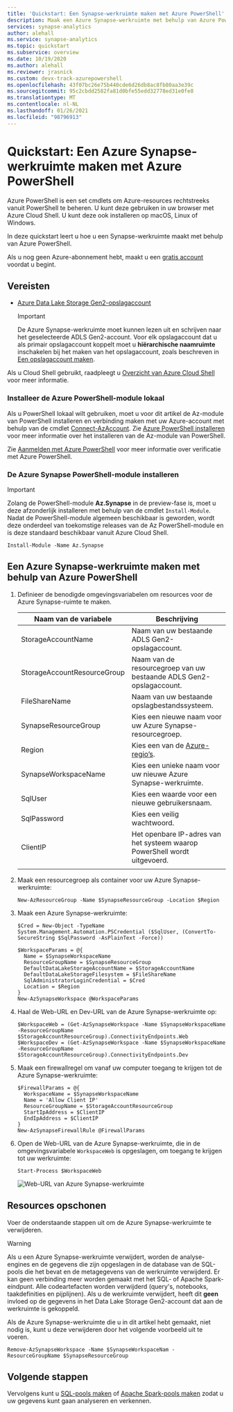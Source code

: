 ```yaml
---
title: 'Quickstart: Een Synapse-werkruimte maken met Azure PowerShell'
description: Maak een Azure Synapse-werkruimte met behulp van Azure PowerShell door de stappen in deze handleiding te volgen.
services: synapse-analytics
author: alehall
ms.service: synapse-analytics
ms.topic: quickstart
ms.subservice: overview
ms.date: 10/19/2020
ms.author: alehall
ms.reviewer: jrasnick
ms.custom: devx-track-azurepowershell
ms.openlocfilehash: 43f07bc26e75b440cde6d26db8ac8fb80aa3e39c
ms.sourcegitcommit: 95c2cbdd2582fa81d0bfe55edd32778ed31e0fe8
ms.translationtype: MT
ms.contentlocale: nl-NL
ms.lasthandoff: 01/26/2021
ms.locfileid: "98796913"
---
```

# <a name="quickstart-create-an-azure-synapse-workspace-with-azure-powershell"></a>Quickstart: Een Azure Synapse-werkruimte maken met Azure PowerShell

Azure PowerShell is een set cmdlets om Azure-resources rechtstreeks vanuit PowerShell te beheren. U kunt deze gebruiken in uw browser met Azure Cloud Shell. U kunt deze ook installeren op macOS, Linux of Windows.

In deze quickstart leert u hoe u een Synapse-werkruimte maakt met behulp van Azure PowerShell.

Als u nog geen Azure-abonnement hebt, maakt u een [gratis account](https://azure.microsoft.com/free/) voordat u begint.

## <a name="prerequisites"></a>Vereisten

- [Azure Data Lake Storage Gen2-opslagaccount](../storage/common/storage-account-create.md?toc=/azure/synapse-analytics/toc.json&bc=/azure/synapse-analytics/breadcrumb/toc.json)

    > [!IMPORTANT]
    > De Azure Synapse-werkruimte moet kunnen lezen uit en schrijven naar het geselecteerde ADLS Gen2-account. Voor elk opslagaccount dat u als primair opslagaccount koppelt moet u **hiërarchische naamruimte** inschakelen bij het maken van het opslagaccount, zoals beschreven in [Een opslagaccount maken](../storage/common/storage-account-create.md?tabs=azure-powershell#create-a-storage-account).

Als u Cloud Shell gebruikt, raadpleegt u [Overzicht van Azure Cloud Shell](../cloud-shell/overview.md) voor meer informatie.

### <a name="install-the-azure-powershell-module-locally"></a>Installeer de Azure PowerShell-module lokaal

Als u PowerShell lokaal wilt gebruiken, moet u voor dit artikel de Az-module van PowerShell installeren en verbinding maken met uw Azure-account met behulp van de cmdlet [Connect-AzAccount](/powershell/module/az.accounts/connect-azaccount). Zie [Azure PowerShell installeren](/powershell/azure/install-az-ps) voor meer informatie over het installeren van de Az-module van PowerShell.

Zie [Aanmelden met Azure PowerShell](/powershell/azure/authenticate-azureps) voor meer informatie over verificatie met Azure PowerShell.

### <a name="install-the-azure-synapse-powershell-module"></a>De Azure Synapse PowerShell-module installeren

> [!IMPORTANT]
> Zolang de PowerShell-module **Az.Synapse** in de preview-fase is, moet u deze afzonderlijk installeren met behulp van de cmdlet `Install-Module`. Nadat de PowerShell-module algemeen beschikbaar is geworden, wordt deze onderdeel van toekomstige releases van de Az PowerShell-module en is deze standaard beschikbaar vanuit Azure Cloud Shell.

```azurepowershell-interactive
Install-Module -Name Az.Synapse
```

## <a name="create-an-azure-synapse-workspace-using-azure-powershell"></a>Een Azure Synapse-werkruimte maken met behulp van Azure PowerShell

1. Definieer de benodigde omgevingsvariabelen om resources voor de Azure Synapse-ruimte te maken.

   |        Naam van de variabele        |                                                 Beschrijving                                                 |
   | --------------------------- | ----------------------------------------------------------------------------------------------------------- |
   | StorageAccountName          | Naam van uw bestaande ADLS Gen2-opslagaccount.                                                           |
   | StorageAccountResourceGroup | Naam van de resourcegroep van uw bestaande ADLS Gen2-opslagaccount.                                             |
   | FileShareName               | Naam van uw bestaande opslagbestandssysteem.                                                                  |
   | SynapseResourceGroup        | Kies een nieuwe naam voor uw Azure Synapse-resourcegroep.                                                    |
   | Region                      | Kies een van de [Azure-regio’s](https://azure.microsoft.com/global-infrastructure/geographies/#overview). |
   | SynapseWorkspaceName        | Kies een unieke naam voor uw nieuwe Azure Synapse-werkruimte.                                                  |
   | SqlUser                     | Kies een waarde voor een nieuwe gebruikersnaam.                                                                          |
   | SqlPassword                 | Kies een veilig wachtwoord.                                                                                   |
   | ClientIP                    | Het openbare IP-adres van het systeem waarop PowerShell wordt uitgevoerd.                                             |
   |                             |                                                                                                             |

1. Maak een resourcegroep als container voor uw Azure Synapse-werkruimte:

   ```azurepowershell-interactive
   New-AzResourceGroup -Name $SynapseResourceGroup -Location $Region
   ```

1. Maak een Azure Synapse-werkruimte:

   ```azurepowershell-interactive
   $Cred = New-Object -TypeName System.Management.Automation.PSCredential ($SqlUser, (ConvertTo-SecureString $SqlPassword -AsPlainText -Force))

   $WorkspaceParams = @{
     Name = $SynapseWorkspaceName
     ResourceGroupName = $SynapseResourceGroup
     DefaultDataLakeStorageAccountName = $StorageAccountName
     DefaultDataLakeStorageFilesystem = $FileShareName
     SqlAdministratorLoginCredential = $Cred
     Location = $Region
   }
   New-AzSynapseWorkspace @WorkspaceParams
   ```

1. Haal de Web-URL en Dev-URL van de Azure Synapse-werkruimte op:

   ```azurepowershell-interactive
   $WorkspaceWeb = (Get-AzSynapseWorkspace -Name $SynapseWorkspaceName -ResourceGroupName $StorageAccountResourceGroup).ConnectivityEndpoints.Web
   $WorkspaceDev = (Get-AzSynapseWorkspace -Name $SynapseWorkspaceName -ResourceGroupName $StorageAccountResourceGroup).ConnectivityEndpoints.Dev
   ```

1. Maak een firewallregel om vanaf uw computer toegang te krijgen tot de Azure Synapse-werkruimte:

   ```azurepowershell-interactive
   $FirewallParams = @{
     WorkspaceName = $SynapseWorkspaceName
     Name = 'Allow Client IP'
     ResourceGroupName = $StorageAccountResourceGroup
     StartIpAddress = $ClientIP
     EndIpAddress = $ClientIP
   }
   New-AzSynapseFirewallRule @FirewallParams
   ```

1. Open de Web-URL van de Azure Synapse-werkruimte, die in de omgevingsvariabele `WorkspaceWeb` is opgeslagen, om toegang te krijgen tot uw werkruimte:

   ```azurepowershell-interactive
   Start-Process $WorkspaceWeb
   ```

   ![Web-URL van Azure Synapse-werkruimte](media/quickstart-create-synapse-workspace-powershell/create-workspace-powershell-1.png)

## <a name="clean-up-resources"></a>Resources opschonen

Voer de onderstaande stappen uit om de Azure Synapse-werkruimte te verwijderen.

> [!WARNING]
> Als u een Azure Synapse-werkruimte verwijdert, worden de analyse-engines en de gegevens die zijn opgeslagen in de database van de SQL-pools die het bevat en de metagegevens van de werkruimte verwijderd. Er kan geen verbinding meer worden gemaakt met het SQL- of Apache Spark-eindpunt. Alle codeartefacten worden verwijderd (query's, notebooks, taakdefinities en pijplijnen). Als u de werkruimte verwijdert, heeft dit **geen** invloed op de gegevens in het Data Lake Storage Gen2-account dat aan de werkruimte is gekoppeld.

Als de Azure Synapse-werkruimte die u in dit artikel hebt gemaakt, niet nodig is, kunt u deze verwijderen door het volgende voorbeeld uit te voeren.

```azurepowershell-interactive
Remove-AzSynapseWorkspace -Name $SynapseWorkspaceNam -ResourceGroupName $SynapseResourceGroup
```

## <a name="next-steps"></a>Volgende stappen

Vervolgens kunt u [SQL-pools maken](quickstart-create-sql-pool-studio.md) of [Apache Spark-pools maken](quickstart-create-apache-spark-pool-studio.md) zodat u uw gegevens kunt gaan analyseren en verkennen.